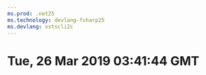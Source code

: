 ```yaml
---
ms.prod: .net25
ms.technology: devlang-fsharp25
ms.devlang: vstscli2c
---
```

# Tue, 26 Mar 2019 03:41:44 GMT


